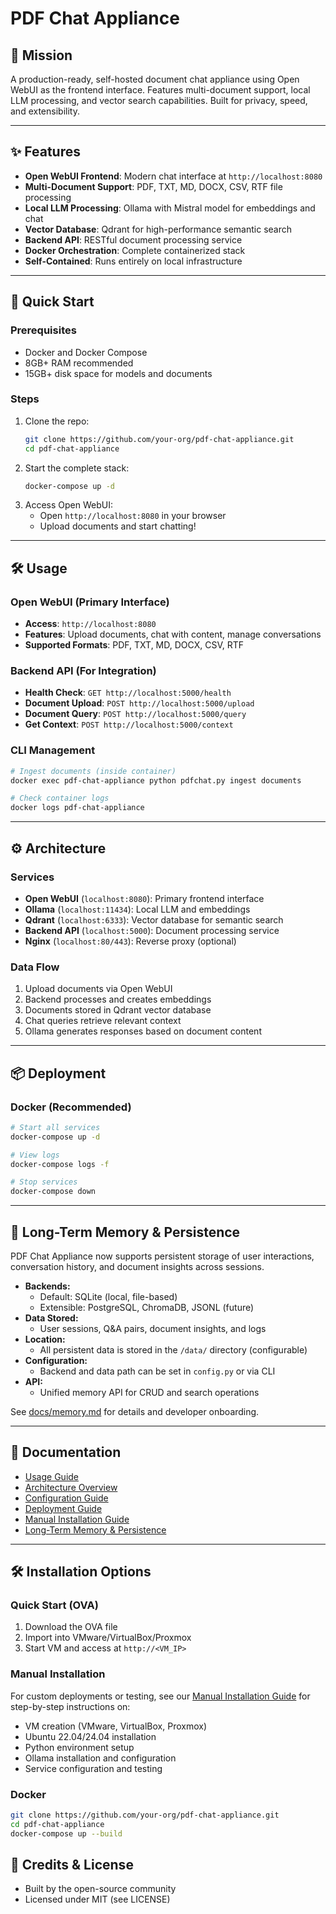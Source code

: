 # PDF Chat Appliance

## 🦾 Mission
A production-ready, self-hosted document chat appliance using Open WebUI as the frontend interface. Features multi-document support, local LLM processing, and vector search capabilities. Built for privacy, speed, and extensibility.

---

## ✨ Features
- **Open WebUI Frontend**: Modern chat interface at `http://localhost:8080`
- **Multi-Document Support**: PDF, TXT, MD, DOCX, CSV, RTF file processing
- **Local LLM Processing**: Ollama with Mistral model for embeddings and chat
- **Vector Database**: Qdrant for high-performance semantic search
- **Backend API**: RESTful document processing service
- **Docker Orchestration**: Complete containerized stack
- **Self-Contained**: Runs entirely on local infrastructure

---

## 🚀 Quick Start

### Prerequisites
- Docker and Docker Compose
- 8GB+ RAM recommended
- 15GB+ disk space for models and documents

### Steps
1. Clone the repo:
   ```sh
   git clone https://github.com/your-org/pdf-chat-appliance.git
   cd pdf-chat-appliance
   ```
2. Start the complete stack:
   ```sh
   docker-compose up -d
   ```
3. Access Open WebUI:
   - Open `http://localhost:8080` in your browser
   - Upload documents and start chatting!

---

## 🛠️ Usage

### Open WebUI (Primary Interface)
- **Access**: `http://localhost:8080`
- **Features**: Upload documents, chat with content, manage conversations
- **Supported Formats**: PDF, TXT, MD, DOCX, CSV, RTF

### Backend API (For Integration)
- **Health Check**: `GET http://localhost:5000/health`
- **Document Upload**: `POST http://localhost:5000/upload`
- **Document Query**: `POST http://localhost:5000/query`
- **Get Context**: `POST http://localhost:5000/context`

### CLI Management
```sh
# Ingest documents (inside container)
docker exec pdf-chat-appliance python pdfchat.py ingest documents

# Check container logs
docker logs pdf-chat-appliance
```

---

## ⚙️ Architecture

### Services
- **Open WebUI** (`localhost:8080`): Primary frontend interface
- **Ollama** (`localhost:11434`): Local LLM and embeddings
- **Qdrant** (`localhost:6333`): Vector database for semantic search
- **Backend API** (`localhost:5000`): Document processing service
- **Nginx** (`localhost:80/443`): Reverse proxy (optional)

### Data Flow
1. Upload documents via Open WebUI
2. Backend processes and creates embeddings
3. Documents stored in Qdrant vector database
4. Chat queries retrieve relevant context
5. Ollama generates responses based on document content

---

## 📦 Deployment

### Docker (Recommended)
```bash
# Start all services
docker-compose up -d

# View logs
docker-compose logs -f

# Stop services
docker-compose down
```

---

## 🧠 Long-Term Memory & Persistence
PDF Chat Appliance now supports persistent storage of user interactions, conversation history, and document insights across sessions.

- **Backends:**
  - Default: SQLite (local, file-based)
  - Extensible: PostgreSQL, ChromaDB, JSONL (future)
- **Data Stored:**
  - User sessions, Q&A pairs, document insights, and logs
- **Location:**
  - All persistent data is stored in the `/data/` directory (configurable)
- **Configuration:**
  - Backend and data path can be set in `config.py` or via CLI
- **API:**
  - Unified memory API for CRUD and search operations

See [docs/memory.md](docs/memory.md) for details and developer onboarding.

---

## 📝 Documentation
- [Usage Guide](docs/usage.md)
- [Architecture Overview](docs/architecture.md)
- [Configuration Guide](docs/configuration.md)
- [Deployment Guide](docs/deployment.md)
- [Manual Installation Guide](docs/manual-install.md)
- [Long-Term Memory & Persistence](docs/memory.md)

---

## 🛠️ Installation Options

### Quick Start (OVA)
1. Download the OVA file
2. Import into VMware/VirtualBox/Proxmox
3. Start VM and access at `http://<VM_IP>`

### Manual Installation
For custom deployments or testing, see our [Manual Installation Guide](docs/manual-install.md) for step-by-step instructions on:
- VM creation (VMware, VirtualBox, Proxmox)
- Ubuntu 22.04/24.04 installation
- Python environment setup
- Ollama installation and configuration
- Service configuration and testing

### Docker
```bash
git clone https://github.com/your-org/pdf-chat-appliance.git
cd pdf-chat-appliance
docker-compose up --build
```

## 👥 Credits & License
- Built by the open-source community
- Licensed under MIT (see LICENSE)

